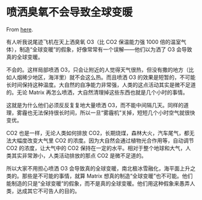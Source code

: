 # 喷洒臭氧不会导致全球变暖

From [here](https://yinwang1.substack.com/p/8b4).

<span>有人听我说尾迹飞机在天上洒臭氧 O3（比 CO2 保温能力强 1000 倍的温室气体），制造“全球变暖”的假象，好像常常有一个误解——他们以为洒了 O3 会导致真的全球变暖。</span>  

<span>不会的。这样局部喷洒 O3，只会让附近的人觉得天气很热，但没有撒的地方（比如人烟稀少地区，海洋里）就不会这么热。而且喷洒 O3 的效果是短暂的，不可能长时间保持这种温度。大自然的自净能力非常强，人类的这点活动其实是微不足道的。无论 Matrix 再怎么喷洒，大自然清理掉这些东西也就是几个小时的事情。</span>  

<span>这就是为什么他们必须反反复复地大量喷洒 O3，而不能中间隔几天。同样的道理，雾霾也无法保持很长时间，所以一旦“雾霾机”关掉，短短几个小时空气就很快变优。</span>  

<span>CO2 也是一样，无论人类如何排放 CO2，长期烧煤，森林大火，汽车尾气，都无法大幅度改变大气里 CO2 的浓度。因为大自然会通过植物光合作用等，自动调节 CO2 的浓度，让大气中的 CO2 保持在一定的水平。相对于整个地球和大气，人类其实非常渺小，人类活动排放的那点 CO2 是微不足道的。</span>  

<span>所以大家不用担心喷洒 O3 会导致真的全球变暖，南北极冰雪融化，海平面上升之类的。那些是不可能的事情，就算 Matrix 想真的制造“全球变暖”也不可能。他们能制造的只是“全球变暖”的假象，而不是真的全球变暖。他们用这种假象来愚弄人类，达成其它不可告人的目的。</span>
